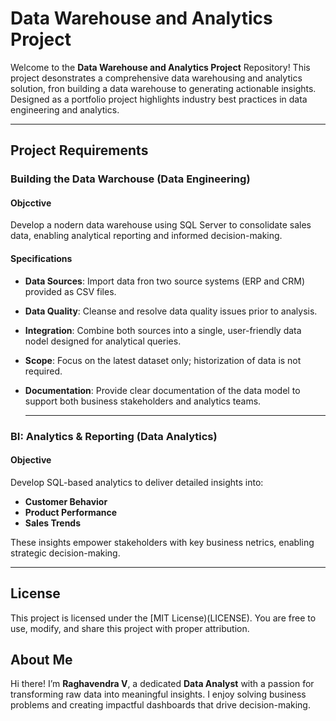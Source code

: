 # Data Warehouse and Analytics Project

Welcome to the **Data Warehouse and Analytics Project** Repository! 
This project desonstrates a comprehensive data warehousing and analytics solution, fron building a data warehouse to generating actionable insights. Designed as a portfolio project highlights industry best practices in data engineering and analytics.

---

##  Project Requirements

### Building the Data Warchouse (Data Engineering)

#### Objcctive
Develop a nodern data warehouse using SQL Server to consolidate sales data, enabling analytical reporting and informed decision-making.

#### Specifications
- ﻿﻿**Data Sources**: Import data fron two source systems (ERP and CRM) provided as CSV files.
- **Data Quality**: Cleanse and resolve data quality issues prior to analysis.
- ﻿**Integration**: Combine both sources into a single, user-friendly data nodel designed for analytical queries.
- **Scope**: Focus on the latest dataset only; historization of data is not required.
- **Documentation**: Provide clear documentation of the data model to support both business stakeholders and analytics teams.

  ---
  
### BI: Analytics & Reporting (Data Analytics)

#### Objective
Develop SQL-based analytics to deliver detailed insights into:
- **Customer Behavior**
- **Product Performance**
- **Sales Trends**

These insights empower stakeholders with key business netrics, enabling strategic decision-making.

---

## License

This project is licensed under the [MIT License)(LICENSE). You are free to use, modify, and share this project with proper attribution.

## About Me
Hi there! I’m **Raghavendra V**, a dedicated **Data Analyst** with a passion for transforming raw data into meaningful insights. I enjoy solving business problems and creating impactful dashboards that drive decision-making.

